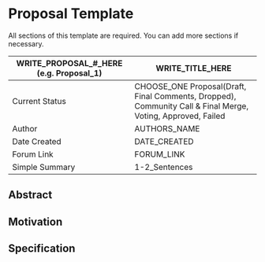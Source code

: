 # Proposal Template

All sections of this template are required. You can add more sections if necessary.

| WRITE_PROPOSAL_#_HERE (e.g. Proposal_1) | WRITE_TITLE_HERE |
| --- | ----------- |
| Current Status | CHOOSE_ONE Proposal(Draft, Final Comments, Dropped), Community Call & Final Merge, Voting, Approved, Failed|
| Author | AUTHORS_NAME |
| Date Created | DATE_CREATED |
| Forum Link | FORUM_LINK |
| Simple Summary | 1-2_Sentences|

## Abstract

## Motivation

## Specification




